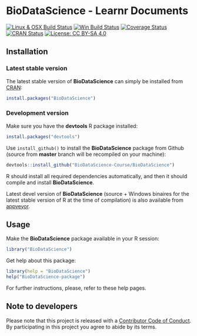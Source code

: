# BioDataScience - Learnr Documents

[![Linux & OSX Build Status](https://travis-ci.org/SciViews/BioDataScience.svg )](https://travis-ci.org/SciViews/BioDataScience)
[![Win Build Status](https://ci.appveyor.com/api/projects/status/github/SciViews/BioDataScience?branch=master&svg=true)](http://ci.appveyor.com/project/phgrosjean/BioDataScience)
[![Coverage Status](https://img.shields.io/codecov/c/github/SciViews/BioDataScience/master.svg)
](https://codecov.io/github/SciViews/BioDataScience?branch=master)
[![CRAN Status](http://www.r-pkg.org/badges/version/BioDataScience)](http://cran.r-project.org/package=BioDataScience)
[![License: CC BY-SA 4.0](https://img.shields.io/badge/License-CC%20BY--SA%204.0-lightgrey.svg)](https://creativecommons.org/licenses/by-sa/4.0/)


## Installation

### Latest stable version

The latest stable version of **BioDataScience** can simply be installed from [CRAN](http://cran.r-project.org):

```r
install.packages("BioDataScience")
```


### Development version

Make sure you have the **devtools** R package installed:

```r
install.packages("devtools")
```

Use `install_github()` to install the **BioDataScience** package from Github (source from **master** branch will be recompiled on your machine):

```r
devtools::install_github("BioDataScience-Course/BioDataScience")
```

R should install all required dependencies automatically, and then it should compile and install **BioDataScience**.

Latest devel version of **BioDataScience** (source + Windows binaires for the latest stable version of R at the time of compilation) is also available from [appveyor](https://ci.appveyor.com/project/phgrosjean/BioDataScience/build/artifacts).


## Usage

Make the **BioDataScience** package available in your R session:

```r
library("BioDataScience")
```

Get help about this package:

```r
library(help = "BioDataScience")
help("BioDataScience-package")
```

For further instructions, please, refer to these help pages.


## Note to developers

Please note that this project is released with a [Contributor Code of Conduct](CONDUCT.md). By participating in this project you agree to abide by its terms.
